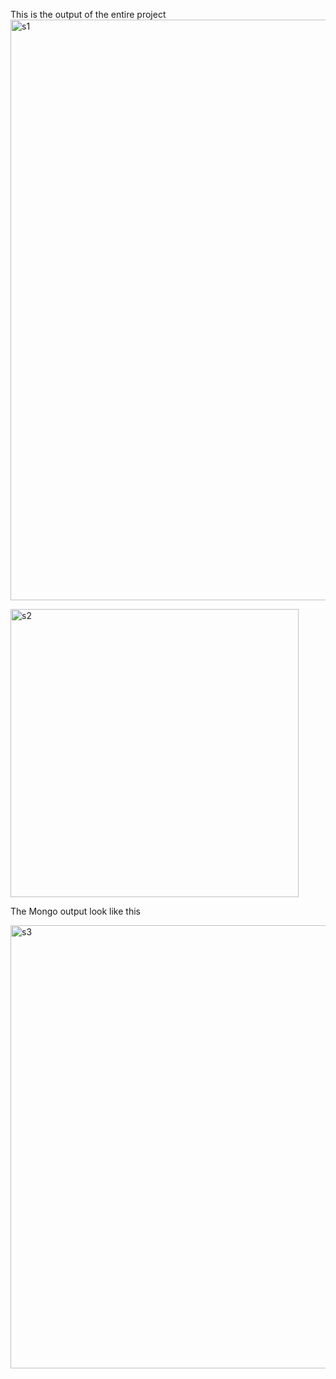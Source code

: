 This is the output of the entire project
<img width="929" alt="s1" src="https://github.com/user-attachments/assets/e0133375-d0df-4e43-a817-abd3dce74055" />

<img width="461" alt="s2" src="https://github.com/user-attachments/assets/108f893b-f9e7-4780-ae66-ff15f1e595f9" />


The Mongo output look like this

<img width="709" alt="s3" src="https://github.com/user-attachments/assets/a26b1833-777b-4191-a010-05bb4fd9b6ed" />
